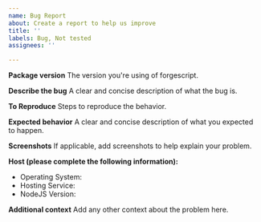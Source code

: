 ```yaml
---
name: Bug Report
about: Create a report to help us improve
title: ''
labels: Bug, Not tested
assignees: ''

---
```


**Package version**
The version you're using of forgescript.

**Describe the bug**
A clear and concise description of what the bug is.

**To Reproduce**
Steps to reproduce the behavior.

**Expected behavior**
A clear and concise description of what you expected to happen.

**Screenshots**
If applicable, add screenshots to help explain your problem.

**Host (please complete the following information):**
 - Operating System: 
 - Hosting Service: 
 - NodeJS Version: 

**Additional context**
Add any other context about the problem here.
